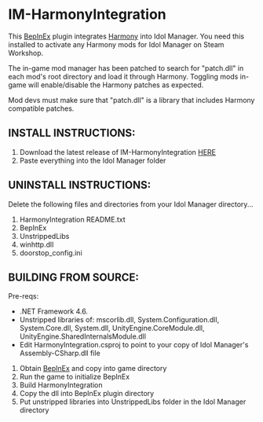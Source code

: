 # IM-HarmonyIntegration
This [BepInEx](https://github.com/BepInEx/BepInEx) plugin integrates [Harmony](https://github.com/pardeike/Harmony) into Idol Manager. You need this installed to activate any Harmony mods for Idol Manager on Steam Workshop.

The in-game mod manager has been patched to search for "patch.dll" in each mod's root directory and load it through Harmony. Toggling mods in-game will enable/disable the Harmony patches as expected. 

Mod devs must make sure that "patch.dll" is a library that includes Harmony compatible patches.

## INSTALL INSTRUCTIONS: 
1. Download the latest release of IM-HarmonyIntegration [HERE](https://github.com/ui3TD/IM-HarmonyIntegration/releases)
2. Paste everything into the Idol Manager folder

## UNINSTALL INSTRUCTIONS:
Delete the following files and directories from your Idol Manager directory...
1. HarmonyIntegration README.txt
2. BepInEx
3. UnstrippedLibs
4. winhttp.dll
5. doorstop_config.ini

## BUILDING FROM SOURCE:
Pre-reqs:
- .NET Framework 4.6.
- Unstripped libraries of: mscorlib.dll, System.Configuration.dll, System.Core.dll, System.dll, UnityEngine.CoreModule.dll, UnityEngine.SharedInternalsModule.dll
- Edit HarmonyIntegration.csproj to point to your copy of Idol Manager's Assembly-CSharp.dll file

1. Obtain [BepInEx](https://github.com/BepInEx/BepInEx) and copy into game directory
2. Run the game to initialize BepInEx
3. Build HarmonyIntegration
4. Copy the dll into BepInEx plugin directory
5. Put unstripped libraries into UnstrippedLibs folder in the Idol Manager directory
